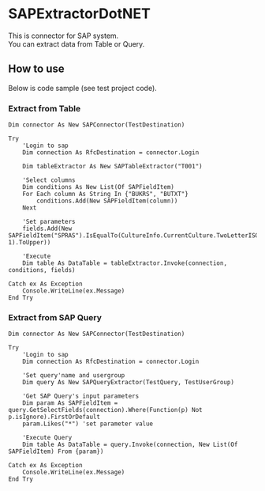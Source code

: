 SAPExtractorDotNET
=============

This is connector for SAP system.  
You can extract data from Table or Query.  

## How to use
Below is code sample (see test project code).

### Extract from Table

```vbnet
Dim connector As New SAPConnector(TestDestination)

Try
    'Login to sap
    Dim connection As RfcDestination = connector.Login

    Dim tableExtractor As New SAPTableExtractor("T001")

    'Select columns
    Dim conditions As New List(Of SAPFieldItem)
    For Each column As String In {"BUKRS", "BUTXT"}
        conditions.Add(New SAPFieldItem(column))
    Next
    
    'Set parameters
    fields.Add(New SAPFieldItem("SPRAS").IsEqualTo(CultureInfo.CurrentCulture.TwoLetterISOLanguageName.Substring(0, 1).ToUpper))
    
    'Execute
    Dim table As DataTable = tableExtractor.Invoke(connection, conditions, fields)

Catch ex As Exception
    Console.WriteLine(ex.Message)
End Try

```

### Extract from SAP Query

```vbnet
Dim connector As New SAPConnector(TestDestination)

Try
    'Login to sap
    Dim connection As RfcDestination = connector.Login
    
    'Set query'name and usergroup
    Dim query As New SAPQueryExtractor(TestQuery, TestUserGroup)

    'Get SAP Query's input parameters
    Dim param As SAPFieldItem = query.GetSelectFields(connection).Where(Function(p) Not p.isIgnore).FirstOrDefault
    param.Likes("*") 'set parameter value
    
    'Execute Query
    Dim table As DataTable = query.Invoke(connection, New List(Of SAPFieldItem) From {param})

Catch ex As Exception
    Console.WriteLine(ex.Message)
End Try

```
